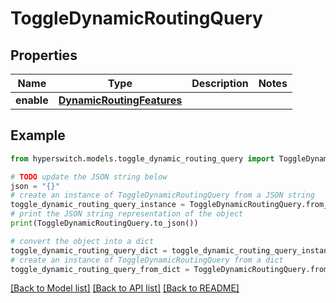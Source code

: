 # ToggleDynamicRoutingQuery


## Properties

Name | Type | Description | Notes
------------ | ------------- | ------------- | -------------
**enable** | [**DynamicRoutingFeatures**](DynamicRoutingFeatures.md) |  | 

## Example

```python
from hyperswitch.models.toggle_dynamic_routing_query import ToggleDynamicRoutingQuery

# TODO update the JSON string below
json = "{}"
# create an instance of ToggleDynamicRoutingQuery from a JSON string
toggle_dynamic_routing_query_instance = ToggleDynamicRoutingQuery.from_json(json)
# print the JSON string representation of the object
print(ToggleDynamicRoutingQuery.to_json())

# convert the object into a dict
toggle_dynamic_routing_query_dict = toggle_dynamic_routing_query_instance.to_dict()
# create an instance of ToggleDynamicRoutingQuery from a dict
toggle_dynamic_routing_query_from_dict = ToggleDynamicRoutingQuery.from_dict(toggle_dynamic_routing_query_dict)
```
[[Back to Model list]](../README.md#documentation-for-models) [[Back to API list]](../README.md#documentation-for-api-endpoints) [[Back to README]](../README.md)


